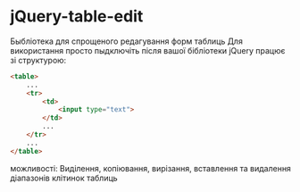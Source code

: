 # jQuery-table-edit
Быбліотека для спрощеного редагування форм таблиць
Для використання просто пыдключіть після вашої бібліотеки jQuery працює зі структурою:
````html
<table>
    ...
    <tr>
        <td>
            <input type="text">
        </td>
        ...
    </tr>
    ...
</table>
````
можливості:
Виділення, копіювання, вирізання, вставлення та видалення діапазонів клітинок таблиць
